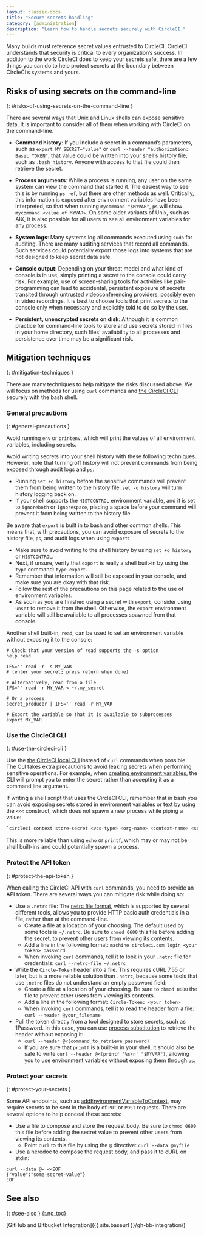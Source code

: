 ```yaml
---
layout: classic-docs
title: "Secure secrets handling"
category: [administration]
description: "Learn how to handle secrets securely with CircleCI."
---
```


Many builds must reference secret values entrusted to CircleCI. CircleCI understands that security is critical to every organization’s success. In addition to the work CircleCI does to keep your secrets safe, there are a few things you can do to help protect secrets at the boundary between CircleCI’s systems and yours.

## Risks of using secrets on the command-line
{: #risks-of-using-secrets-on-the-command-line }

There are several ways that Unix and Linux shells can expose sensitive data. It is important to consider all of them when working with CircleCI on the command-line.

* **Command history**: If you include a secret in a command’s parameters, such as `export MY_SECRET="value"` or `curl --header "authorization: Basic TOKEN"`, that value could be written into your shell’s history file, such as `.bash_history`. Anyone with access to that file could then retrieve the secret.

* **Process arguments**: While a process is running, any user on the same system can view the command that started it. The easiest way to see this is by running `ps -ef`, but there are other methods as well. Critically, this information is exposed after environment variables have been interpreted, so that when running `mycommand "$MYVAR"`, `ps` will show `mycommand <value of MYVAR>`. On some older variants of Unix, such as AIX, it is also possible for all users to see all environment variables for any process.

* **System logs**: Many systems log all commands executed using `sudo` for auditing. There are many auditing services that record all commands. Such services could potentially export those logs into systems that are not designed to keep secret data safe.

* **Console output**: Depending on your threat model and what kind of console is in use, simply printing a secret to the console could carry risk. For example, use of screen-sharing tools for activities like pair-programming can lead to accidental, persistent exposure of secrets transited through untrusted videoconferencing providers, possibly even in video recordings. It is best to choose tools that print secrets to the console only when necessary and explicitly told to do so by the user.

* **Persistent, unencrypted secrets on disk**: Although it is common practice for command-line tools to store and use secrets stored in files in your home directory, such files' availability to all processes and persistence over time may be a significant risk.

## Mitigation techniques
{: #mitigation-techniques }

There are many techniques to help mitigate the risks discussed above. We will focus on methods for using `curl` commands and [the CircleCI CLI]({{site.baseurl}}/local-cli) securely with the bash shell.

### General precautions
{: #general-precautions }

Avoid running `env` or `printenv`, which will print the values of all environment variables, including secrets.

Avoid writing secrets into your shell history with these following techniques. However, note that turning off history will not prevent commands from being exposed through audit logs and `ps`:
  - Running `set +o history` before the sensitive commands will prevent them from being written to the history file. `set -o history` will turn history logging back on.
  - If your shell supports the `HISTCONTROL` environment variable, and it is set to `ignoreboth` or `ignorespace`, placing a space before your command will prevent it from being written to the history file.

Be aware that `export` is built in to bash and other common shells. This means that, with precautions, you can avoid exposure of secrets to the history file, `ps`, and audit logs when using `export`:
  - Make sure to avoid writing to the shell history by using `set +o history` or `HISTCONTROL`.
  - Next, if unsure, verify that `export` is really a shell built-in by using the `type` command: `type export`.
  - Remember that information will still be exposed in your console, and make sure you are okay with that risk.
  - Follow the rest of the precautions on this page related to the use of environment variables.
  - As soon as you are finished using a secret with `export`, consider using `unset` to remove it from the shell. Otherwise, the `export` environment variable will still be available to all processes spawned from that console.

Another shell built-in, `read`, can be used to set an environment variable without exposing it to the console:
```
# Check that your version of read supports the -s option
help read

IFS='' read -r -s MY_VAR
# (enter your secret; press return when done)

# Alternatively, read from a file
IFS='' read -r MY_VAR < ~/.my_secret

# Or a process
secret_producer | IFS='' read -r MY_VAR

# Export the variable so that it is available to subprocesses
export MY_VAR
```

### Use the CircleCI CLI
{: #use-the-circleci-cli }

Use the [the CircleCI local CLI]({{site.baseurl}}/local-cli) instead of `curl` commands when possible. The CLI takes extra precautions to avoid leaking secrets when performing sensitive operations. For example, when [creating environment variables]({{site.baseurl}}/contexts#creating-environment-variables), the CLI will prompt you to enter the secret rather than accepting it as a command line argument.

If writing a shell script that uses the CircleCI CLI, remember that in bash you can avoid exposing secrets stored in environment variables or text by using the `<<<` construct, which does not spawn a new process while piping a value:
```bash
`circleci context store-secret <vcs-type> <org-name> <context-name> <secret name> <<< "$MY_SECRET"`
```
This is more reliable than using `echo` or `printf`, which may or may not be shell built-ins and could potentially spawn a process.

### Protect the API token
{: #protect-the-api-token }

When calling the CircleCI API with `curl` commands, you need to provide an API token. There are several ways you can mitigate risk while doing so:

* Use a `.netrc` file: The [netrc file format](https://everything.curl.dev/usingcurl/netrc), which is supported by several different tools, allows you to provide HTTP basic auth credentials in a file, rather than at the command-line.
  - Create a file at a location of your choosing. The default used by some tools is `~/.netrc`. Be sure to `chmod 0600` this file before adding the secret, to prevent other users from viewing its contents.
  - Add a line in the following format: `machine circleci.com login <your token> password`
  - When invoking `curl` commands, tell it to look in your `.netrc` file for credentials: `curl --netrc-file ~/.netrc`
* Write the `Circle-Token` header into a file. This requires cURL 7.55 or later, but is a more reliable solution than `.netrc`, because some tools that use `.netrc` files do not understand an empty password field:
  - Create a file at a location of your choosing. Be sure to `chmod 0600` the file to prevent other users from viewing its contents.
  - Add a line in the following format: `Circle-Token: <your token>`
  - When invoking `curl` commands, tell it to read the header from a file: `curl --header @your_filename`
* Pull the token directly from a tool designed to store secrets, such as 1Password. In this case, you can use [process substitution](https://en.wikipedia.org/wiki/Process_substitution) to retrieve the header without exposing it:
  - `curl --header @<(command_to_retrieve_password)`
  - If you are sure that `printf` is a built-in in your shell, it should also be safe to write `curl --header @<(printf '%s\n' "$MYVAR")`, allowing you to use environment variables without exposing them through `ps`.

### Protect your secrets
{: #protect-your-secrets }

Some API endpoints, such as [addEnvironmentVariableToContext](https://circleci.com/docs/api/v2/#operation/addEnvironmentVariableToContext), may require secrets to be sent in the body of `PUT` or `POST` requests. There are several options to help conceal these secrets:

* Use a file to compose and store the request body. Be sure to `chmod 0600` this file before adding the secret value to prevent other users from viewing its contents.
  - Point `curl` to this file by using the `@` directive: `curl --data @myfile`
* Use a heredoc to compose the request body, and pass it to cURL on stdin:
```
curl --data @- <<EOF
{"value":"some-secret-value"}
EOF
```

## See also
{: #see-also }
{:.no_toc}

[GitHub and Bitbucket Integration]({{ site.baseurl }}/gh-bb-integration/)
